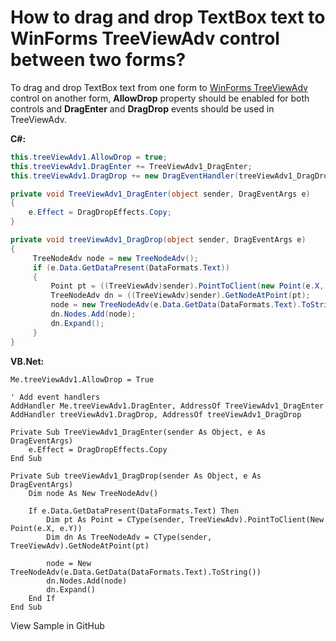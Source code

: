 # How to drag and drop TextBox text to WinForms TreeViewAdv control between two forms?

To drag and drop TextBox text from one form to [WinForms TreeViewAdv]() control on another form, **AllowDrop** property should be enabled for both controls and **DragEnter** and **DragDrop** events should be used in TreeViewAdv.

**C#:**
```csharp
this.treeViewAdv1.AllowDrop = true;
this.treeViewAdv1.DragEnter += TreeViewAdv1_DragEnter;
this.treeViewAdv1.DragDrop += new DragEventHandler(treeViewAdv1_DragDrop);

private void TreeViewAdv1_DragEnter(object sender, DragEventArgs e)
{
    e.Effect = DragDropEffects.Copy;
}

private void treeViewAdv1_DragDrop(object sender, DragEventArgs e)
{
     TreeNodeAdv node = new TreeNodeAdv();
     if (e.Data.GetDataPresent(DataFormats.Text))
     {
         Point pt = ((TreeViewAdv)sender).PointToClient(new Point(e.X, e.Y));
         TreeNodeAdv dn = ((TreeViewAdv)sender).GetNodeAtPoint(pt);
         node = new TreeNodeAdv(e.Data.GetData(DataFormats.Text).ToString());
         dn.Nodes.Add(node);
         dn.Expand();
     }
}
```

**VB.Net:**
```vbnet
Me.treeViewAdv1.AllowDrop = True

' Add event handlers
AddHandler Me.treeViewAdv1.DragEnter, AddressOf TreeViewAdv1_DragEnter
AddHandler treeViewAdv1.DragDrop, AddressOf treeViewAdv1_DragDrop

Private Sub TreeViewAdv1_DragEnter(sender As Object, e As DragEventArgs)
    e.Effect = DragDropEffects.Copy
End Sub

Private Sub treeViewAdv1_DragDrop(sender As Object, e As DragEventArgs)
    Dim node As New TreeNodeAdv()

    If e.Data.GetDataPresent(DataFormats.Text) Then
        Dim pt As Point = CType(sender, TreeViewAdv).PointToClient(New Point(e.X, e.Y))
        Dim dn As TreeNodeAdv = CType(sender, TreeViewAdv).GetNodeAtPoint(pt)
        
        node = New TreeNodeAdv(e.Data.GetData(DataFormats.Text).ToString())
        dn.Nodes.Add(node)
        dn.Expand()
    End If
End Sub
```

View Sample in GitHub
